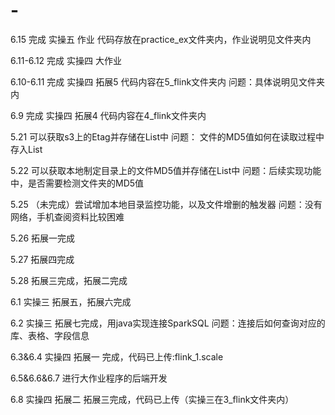 # -

6.15
完成 实操五 作业 代码存放在practice_ex文件夹内，作业说明见文件夹内

6.11-6.12
完成 实操四 大作业

6.10-6.11
完成 实操四 拓展5 代码内容在5_flink文件夹内
问题：具体说明见文件夹内

6.9
完成 实操四 拓展4 代码内容在4_flink文件夹内

5.21
可以获取s3上的Etag并存储在List中
问题： 文件的MD5值如何在读取过程中存入List

5.22
可以获取本地制定目录上的文件MD5值并存储在List中
问题：后续实现功能中，是否需要检测文件夹的MD5值

5.25
（未完成）尝试增加本地目录监控功能，以及文件增删的触发器
问题：没有网络，手机查阅资料比较困难

5.26
拓展一完成

5.27
拓展四完成

5.28
拓展三完成，拓展二完成

6.1
实操三 拓展五，拓展六完成

6.2
实操三 拓展七完成，用java实现连接SparkSQL
问题：连接后如何查询对应的库、表格、字段信息

6.3&6.4
实操四 拓展一 完成，代码已上传:flink_1.scale

6.5&6.6&6.7
进行大作业程序的后端开发

6.8
实操四 拓展二 拓展三完成，代码已上传（实操三在3_flink文件夹内）
